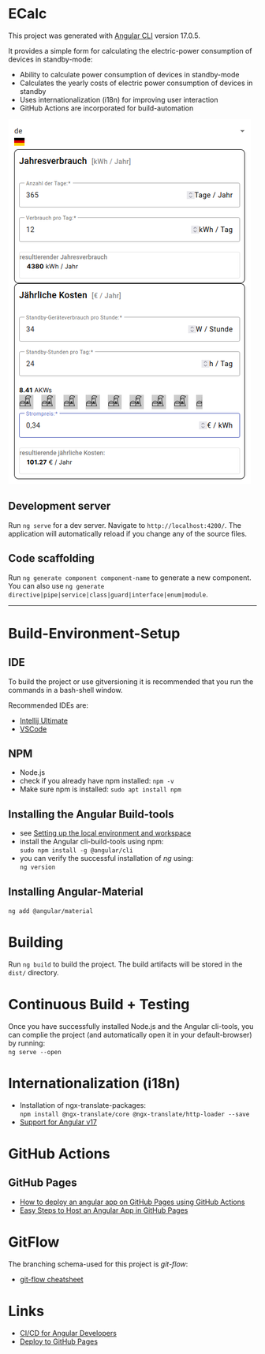 # ECalc

This project was generated with [Angular CLI](https://github.com/angular/angular-cli) version 17.0.5.

It provides a simple form for calculating the electric-power consumption of devices in standby-mode:
* Ability to calculate power consumption of devices in standby-mode
* Calculates the yearly costs of electric power consumption of devices in standby
* Uses internationalization (i18n) for improving user interaction
* GitHub Actions are incorporated for build-automation

![](./pictures/e-calc.png)

## Development server

Run `ng serve` for a dev server. Navigate to `http://localhost:4200/`. The application will automatically reload if you change any of the source files.

## Code scaffolding

Run `ng generate component component-name` to generate a new component. You can also use `ng generate directive|pipe|service|class|guard|interface|enum|module`.

----

# Build-Environment-Setup

## IDE

To build the project or use gitversioning it is recommended that you run the commands in a bash-shell window.

Recommended IDEs are:

* [Intellij Ultimate](https://www.jetbrains.com/idea/download/?section=linux)
* [VSCode](https://code.visualstudio.com/download)

## NPM

* Node.js
* check if you already have npm installed:
  ```npm -v```
* Make sure npm is installed:
  ```sudo apt install npm```

## Installing the Angular Build-tools

* see [Setting up the local environment and workspace](https://angular.io/guide/setup-local)
* install the Angular cli-build-tools using npm:  
  ```sudo npm install -g @angular/cli```
* you can verify the successful installation of _ng_ using:  
  ```ng version```

## Installing Angular-Material
```ng add @angular/material```


# Building

Run `ng build` to build the project. The build artifacts will be stored in the `dist/` directory.

# Continuous Build + Testing

Once you have successfully installed Node.js and the Angular cli-tools, you can complie the project (and automatically open it in your default-browser) by running:  
```ng serve --open```

# Internationalization (i18n)

* Installation of ngx-translate-packages:  
  ```npm install @ngx-translate/core @ngx-translate/http-loader --save```
* [Support for Angular v17](https://github.com/ngx-translate/core/issues/1460)

# GitHub Actions

## GitHub Pages

* [How to deploy an angular app on GitHub Pages using GitHub Actions](https://frontendroom.com/how-to-deploy-angular-app-on-github-pages-using-github-actions/)
* [Easy Steps to Host an Angular App in GitHub Pages](https://www.syncfusion.com/blogs/post/host-angular-app-in-github-pages.aspx)

# GitFlow

The branching schema-used for this project is _git-flow_:

* [git-flow cheatsheet](https://danielkummer.github.io/git-flow-cheatsheet/)

# Links
* [CI/CD for Angular Developers](https://betterprogramming.pub/ci-cd-for-angular-developers-be9a1485d22b)
* [Deploy to GitHub Pages](https://angular.io/guide/deployment#deploy-to-github-pages)
